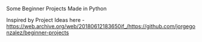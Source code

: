 Some Beginner Projects Made in Python

Inspired by Project Ideas here - https://web.archive.org/web/20180612183650if_/https://github.com/jorgegonzalez/beginner-projects
